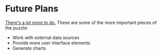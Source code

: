 # Future Plans

[There's a lot more to do.](https://github.com/AshleyYakeley/Truth/issues)
These are some of the more important pieces of the puzzle:

* Work with external data sources
* Provide more user interface elements
* Generate charts
